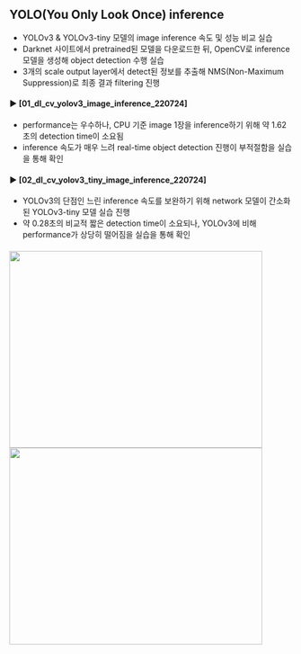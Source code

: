 ####
## YOLO(You Only Look Once) inference
- YOLOv3 & YOLOv3-tiny 모델의 image inference 속도 및 성능 비교 실습
- Darknet 사이트에서 pretrained된 모델을 다운로드한 뒤, OpenCV로 inference 모델을 생성해 object detection 수행 실습  
- 3개의 scale output layer에서 detect된 정보를 추출해 NMS(Non-Maximum Suppression)로 최종 결과 filtering 진행  
####
#### ► [01_dl_cv_yolov3_image_inference_220724]  
- performance는 우수하나, CPU 기준 image 1장을 inference하기 위해 약 1.62초의 detection time이 소요됨
- inference 속도가 매우 느려 real-time object detection 진행이 부적절함을 실습을 통해 확인
####
#### ► [02_dl_cv_yolov3_tiny_image_inference_220724]  
- YOLOv3의 단점인 느린 inference 속도를 보완하기 위해 network 모델이 간소화된 YOLOv3-tiny 모델 실습 진행
- 약 0.28초의 비교적 짧은 detection time이 소요되나, YOLOv3에 비해 performance가 상당히 떨어짐을 실습을 통해 확인
####
<img src="https://user-images.githubusercontent.com/109773795/184443685-be509a8c-033e-4dcc-89d6-e6c038d62f64.png" width="450" height="350"/><img src="https://user-images.githubusercontent.com/109773795/184443704-d68882ff-f4a1-4c41-8645-7d3c1d96ced9.png" width="450" height="350"/>

####
